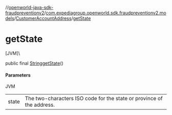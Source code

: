 //[openworld-java-sdk-fraudpreventionv2](../../../index.md)/[com.expediagroup.openworld.sdk.fraudpreventionv2.models](../index.md)/[CustomerAccountAddress](index.md)/[getState](get-state.md)

# getState

[JVM]\

public final [String](https://docs.oracle.com/javase/8/docs/api/java/lang/String.html)[getState](get-state.md)()

#### Parameters

JVM

| | |
|---|---|
| state | The two-characters ISO code for the state or province of the address. |
